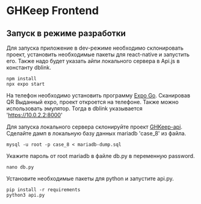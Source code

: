 # GHKeep Frontend

## Запуск в режиме разработки

Для запуска приложение в dev-режиме необходимо склонировать проект, установить необходимые пакеты для react-native и запустить его. Также надо будет указать айпи локального сервера в Api.js в константу dblink.

    npm install
    npx expo start
  
На телефон необходимо установить программу [Expo Go](https://expo.dev/client).
Сканировав QR Выданный expo, проект откроется на телефоне.
Также можно использовать эмулятор. Тогда в dblink указывается 'https://10.0.2.2:8000'

Для запуска локального сервера склонируйте проект [GHKeep-api](https://github.com/rubicus3/GHKeep-api).
Сделайте дамп в локальную базу данных mariadb 'case_8' из файла.

    mysql -u root -p case_8 < mariadb-dump.sql

Укажите пароль от root mariadb в файле db.py в переменную password.

    nano db.py
    
Установите необходимые пакеты для python и запустите api.py.

    pip install -r requirements
    python3 api.py
